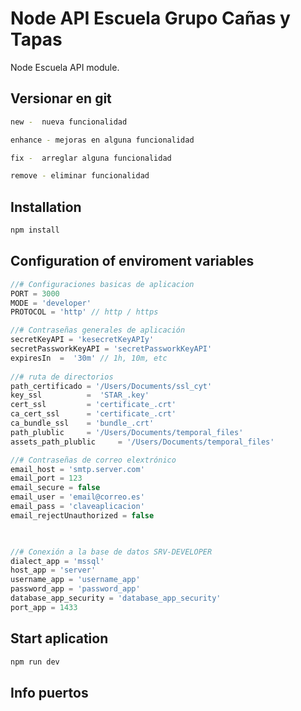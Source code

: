 # Node API Escuela Grupo Cañas y Tapas

Node Escuela API module.

## Versionar en git

```bash
new -  nueva funcionalidad	

enhance - mejoras en alguna funcionalidad

fix -  arreglar alguna funcionalidad 

remove - eliminar funcionalidad

```

## Installation

```bash
npm install 
```

## Configuration of enviroment variables

```js
//# Configuraciones basicas de aplicacion 
PORT = 3000
MODE = 'developer'
PROTOCOL = 'http' // http / https

//# Contraseñas generales de aplicación
secretKeyAPI = 'kesecretKeyAPIy'
secretPassworkKeyAPI = 'secretPassworkKeyAPI'
expiresIn  =  '30m' // 1h, 10m, etc
 
//# ruta de directorios
path_certificado = '/Users/Documents/ssl_cyt'
key_ssl          =  'STAR_.key'
cert_ssl         = 'certificate_.crt'
ca_cert_ssl      = 'certificate_.crt'
ca_bundle_ssl    = 'bundle_.crt'
path_plublic     = '/Users/Documents/temporal_files'
assets_path_plublic     = '/Users/Documents/temporal_files'

//# Contraseñas de correo elextrónico 
email_host = 'smtp.server.com'
email_port = 123
email_secure = false 
email_user = 'email@correo.es'
email_pass = 'claveaplicacion'
email_rejectUnauthorized = false 

 

//# Conexión a la base de datos SRV-DEVELOPER
dialect_app = 'mssql'
host_app = 'server'
username_app = 'username_app'
password_app = 'password_app'
database_app_security = 'database_app_security'
port_app = 1433

```

## Start aplication

```bash
npm run dev 
```

## Info puertos
 
